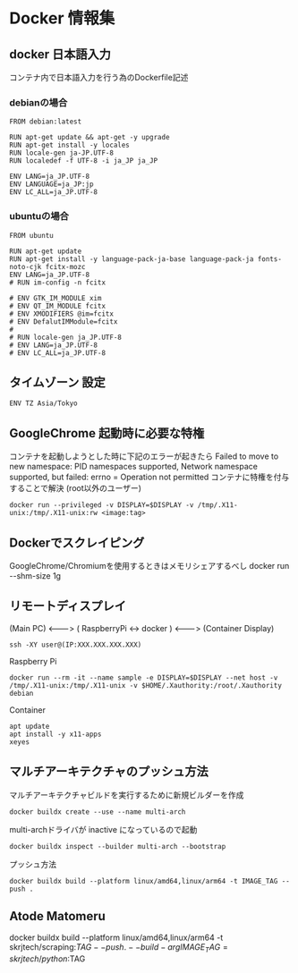 # Docker 情報集
## docker 日本語入力
コンテナ内で日本語入力を行う為のDockerfile記述
### debianの場合
```
FROM debian:latest

RUN apt-get update && apt-get -y upgrade
RUN apt-get install -y locales
RUN locale-gen ja-JP.UTF-8
RUN localedef -f UTF-8 -i ja_JP ja_JP

ENV LANG=ja_JP.UTF-8
ENV LANGUAGE=ja_JP:jp
ENV LC_ALL=ja_JP.UTF-8
```
### ubuntuの場合
```
FROM ubuntu

RUN apt-get update
RUN apt-get install -y language-pack-ja-base language-pack-ja fonts-noto-cjk fcitx-mozc
ENV LANG=ja_JP.UTF-8
# RUN im-config -n fcitx

# ENV GTK_IM_MODULE xim
# ENV QT_IM_MODULE fcitx
# ENV XMODIFIERS @im=fcitx
# ENV DefalutIMModule=fcitx
# 
# RUN locale-gen ja_JP.UTF-8  
# ENV LANG=ja_JP.UTF-8
# ENV LC_ALL=ja_JP.UTF-8
```

## タイムゾーン 設定
```
ENV TZ Asia/Tokyo
```
## GoogleChrome 起動時に必要な特権
コンテナを起動しようとした時に下記のエラーが起きたら
Failed to move to new namespace: PID namespaces supported, Network namespace supported, but failed: errno = Operation not permitted
コンテナに特権を付与することで解決 (root以外のユーザー)
```
docker run --privileged -v DISPLAY=$DISPLAY -v /tmp/.X11-unix:/tmp/.X11-unix:rw <image:tag>
```
## Dockerでスクレイピング
GoogleChrome/Chromiumを使用するときはメモリシェアするべし
docker run --shm-size 1g
## リモートディスプレイ
(Main PC) <---> ( RaspberryPi <-> docker ) <---> (Container Display)
```
ssh -XY user@(IP:XXX.XXX.XXX.XXX)
```
Raspberry Pi
```
docker run --rm -it --name sample -e DISPLAY=$DISPLAY --net host -v /tmp/.X11-unix:/tmp/.X11-unix -v $HOME/.Xauthority:/root/.Xauthority debian
```
Container 
```
apt update 
apt install -y x11-apps
xeyes
```
## マルチアーキテクチャのプッシュ方法
マルチアーキテクチャビルドを実行するために新規ビルダーを作成
```
docker buildx create --use --name multi-arch
```
multi-archドライバが inactive になっているので起動
```
docker buildx inspect --builder multi-arch --bootstrap
```
プッシュ方法
```
docker buildx build --platform linux/amd64,linux/arm64 -t IMAGE_TAG --push .
```

## Atode Matomeru
docker buildx build --platform linux/amd64,linux/arm64 -t skrjtech/scraping:$TAG --push . --build-arg IMAGE_TAG=skrjtech/python:$TAG
